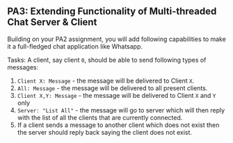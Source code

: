 ## PA3: Extending Functionality of Multi-threaded Chat Server & Client
Building on your PA2 assignment, you will add following capabilities to make it a full-fledged chat application like Whatsapp. 

Tasks:
A client, say client `0`, should be able to send following types of messages:
1. `Client X: Message` - the message will be delivered to Client `X`.
2. `All: Message` - the message will be delivered to all present clients.
3. `Client X,Y: Message` - the message will be delivered to Client `X` and `Y` only
4. `Server: "List All"` - the message will go to server which will then reply with the list of all the clients that are currently connected.
5. If a client sends a message to another client which does not exist then the server should reply back saying the client does not exist.